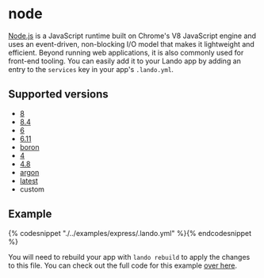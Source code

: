node
====

[Node.js](https://nodejs.org/en/) is a JavaScript runtime built on Chrome's V8 JavaScript engine and uses an event-driven, non-blocking I/O model that makes it lightweight and efficient. Beyond running web applications, it is also commonly used for front-end tooling. You can easily add it to your Lando app by adding an entry to the `services` key in your app's `.lando.yml`.

Supported versions
------------------

*   [8](https://hub.docker.com/r/_/node/)
*   [8.4](https://hub.docker.com/r/_/node/)
*   [6](https://hub.docker.com/r/_/node/)
*   [6.11](https://hub.docker.com/r/_/node/)
*   [boron](https://hub.docker.com/r/_/node/)
*   [4](https://hub.docker.com/r/_/node/)
*   [4.8](https://hub.docker.com/r/_/node/)
*   [argon](https://hub.docker.com/r/_/node/)
*   [latest](https://hub.docker.com/r/_/node/)
*   custom

Example
-------

{% codesnippet "./../examples/express/.lando.yml" %}{% endcodesnippet %}

You will need to rebuild your app with `lando rebuild` to apply the changes to this file. You can check out the full code for this example [over here](https://github.com/lando/lando/tree/master/examples/express).

